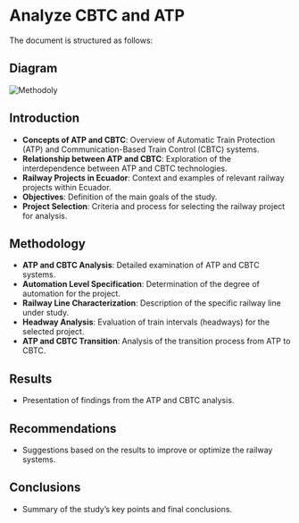 # Analyze CBTC and ATP
The document is structured as follows:
## Diagram
![Methodoly](https://github.com/elsyv/Analyze-the-implementation-and-impact-of-CBTC-and-ATP/assets/160219319/a3f8996d-0efd-40d1-8a6f-f569b493b965)

## Introduction
- **Concepts of ATP and CBTC**: Overview of Automatic Train Protection (ATP) and Communication-Based Train Control (CBTC) systems.
- **Relationship between ATP and CBTC**: Exploration of the interdependence between ATP and CBTC technologies.
- **Railway Projects in Ecuador**: Context and examples of relevant railway projects within Ecuador.
- **Objectives**: Definition of the main goals of the study.
- **Project Selection**: Criteria and process for selecting the railway project for analysis.

## Methodology
- **ATP and CBTC Analysis**: Detailed examination of ATP and CBTC systems.
- **Automation Level Specification**: Determination of the degree of automation for the project.
- **Railway Line Characterization**: Description of the specific railway line under study.
- **Headway Analysis**: Evaluation of train intervals (headways) for the selected project.
- **ATP and CBTC Transition**: Analysis of the transition process from ATP to CBTC.

## Results
- Presentation of findings from the ATP and CBTC analysis.

## Recommendations
- Suggestions based on the results to improve or optimize the railway systems.

## Conclusions
- Summary of the study’s key points and final conclusions.



